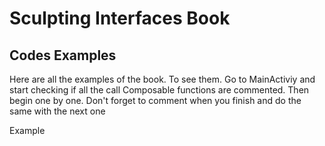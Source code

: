 <h1> Sculpting Interfaces Book </h1>

<h2> Codes Examples </h2>

<p>Here are all the examples of the book. To see them. Go to MainActiviy and start checking if all the call Composable functions are commented. Then 
begin one by one. Don't forget to comment when you finish and do the same with the next one </p>

<p> Example</p>





